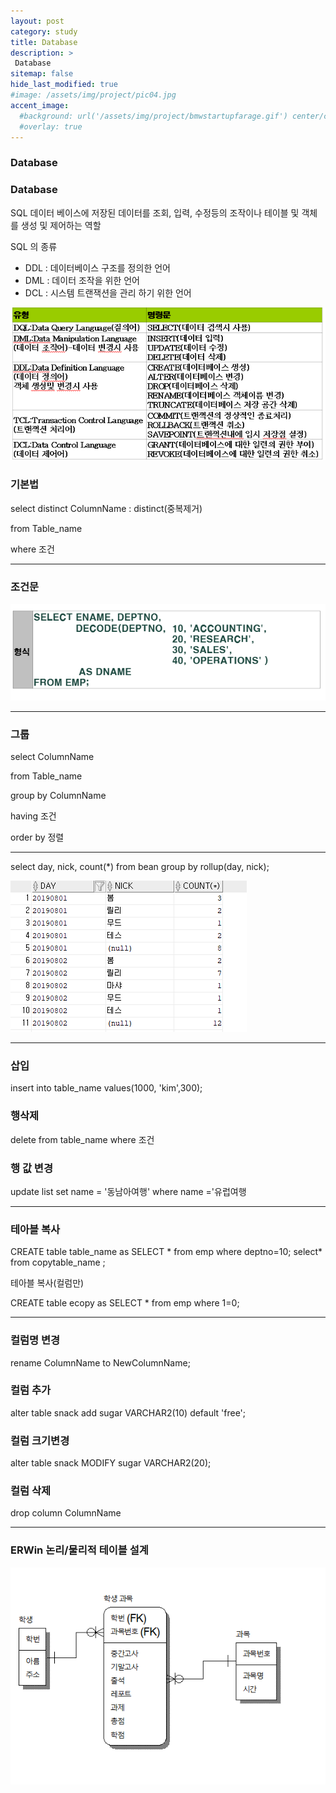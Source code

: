 ```yaml
---
layout: post
category: study
title: Database
description: >
 Database
sitemap: false
hide_last_modified: true
#image: /assets/img/project/pic04.jpg
accent_image: 
  #background: url('/assets/img/project/bmwstartupfarage.gif') center/cover
  #overlay: true
---
```



### Database
### Database
SQL 데이터 베이스에 저장된 데이터를 조회, 입력, 수정등의 조작이나 테이블 및 객체를 생성 및 제어하는 역할

SQL 의 종류

- DDL : 데이터베이스 구조를 정의한 언어
- DML : 데이터 조작을 위한 언어
- DCL  : 시스템 트랜잭션을 관리 하기 위한 언어

![Untitled](/assets/img/study/Database%207d629724fa594f33943f76c77c5277f5/Untitled.png)

### 기본법

select distinct ColumnName  : distinct(중복제거)

from Table_name

where 조건

---

### 조건문

  

![Untitled](/assets/img/study/Database%207d629724fa594f33943f76c77c5277f5/Untitled%201.png)

---

### 그룹

select ColumnName  

from Table_name

group by ColumnName  

having 조건

order by 정렬

---

select day, nick, count(*) from bean
group by rollup(day, nick);

![Untitled](/assets/img/study/Database%207d629724fa594f33943f76c77c5277f5/Untitled%202.png)

---

### 삽입

insert into table_name values(1000, 'kim',300);

### 행삭제 

delete from table_name 
where 조건

### 행 값 변경

update list
set name = '동남아여행'
where name ='유럽여행

---

### 테아블 복사

CREATE table table_name as
SELECT * from emp where deptno=10;
select* from copytable_name ;

테아블 복사(컬럼만)

CREATE table ecopy
as SELECT * from emp where 1=0;

---

### 컬럼명 변경

rename ColumnName to NewColumnName;

### 컬럼 추가

alter table snack
add sugar VARCHAR2(10) default 'free';

### 컬럼 크기변경

alter table snack
MODIFY sugar VARCHAR2(20);

### 컬럼 삭제

drop column ColumnName 

---

### ERWin 논리/물리적 테이블 설계

![Untitled](/assets/img/study/Database%207d629724fa594f33943f76c77c5277f5/Untitled%203.png)

